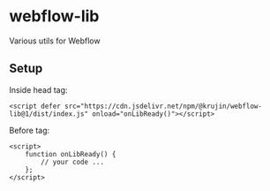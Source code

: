 # webflow-lib

Various utils for Webflow

## Setup

Inside head tag:

    <script defer src="https://cdn.jsdelivr.net/npm/@krujin/webflow-lib@1/dist/index.js" onload="onLibReady()"></script>

Before </body> tag: 

    <script>
        function onLibReady() {
            // your code ...
        };
    </script>

